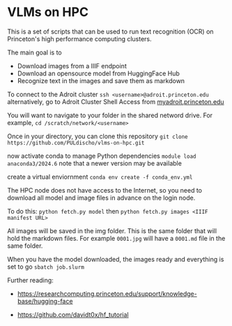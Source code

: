 # VLMs on HPC

This is a set of scripts that can be used to run text recognition (OCR) on Princeton's high performance computing clusters.  

The main goal is to
- Download images from a IIIF endpoint
- Download an opensource model from HuggingFace Hub
- Recognize text in the images and save them as markdown


To connect to the Adroit cluster 
`ssh <username>@adroit.princeton.edu`
alternatively, go to Adroit Cluster Shell Access from [myadroit.princeton.edu](https://myadroit.princeton.edu)

You will want to navigate to your folder in the shared netword drive. For example, `cd /scratch/network/<username>`

Once in your directory, you can clone this repository
`git clone https://github.com/PULdischo/vlms-on-hpc.git`

now activate conda to manage Python dependencies
`module load anaconda3/2024.6` note that a newer version may be available 

create a virtual enviornment 
`conda env create -f conda_env.yml`

The HPC node does not have access to the Internet, so you need to download all model and image files in advance on the login node. 

To do this: 
`python fetch.py model`
then 
`python fetch.py images <IIIF manifest URL>`

All images will be saved in the img folder.  This is the same folder that will hold the markdown files. For example `0001.jpg` will have a `0001.md` file in the same folder. 

When you have the model downloaded, the images ready and everything is set to go
`sbatch job.slurm`

Further reading: 
- https://researchcomputing.princeton.edu/support/knowledge-base/hugging-face

- https://github.com/davidt0x/hf_tutorial